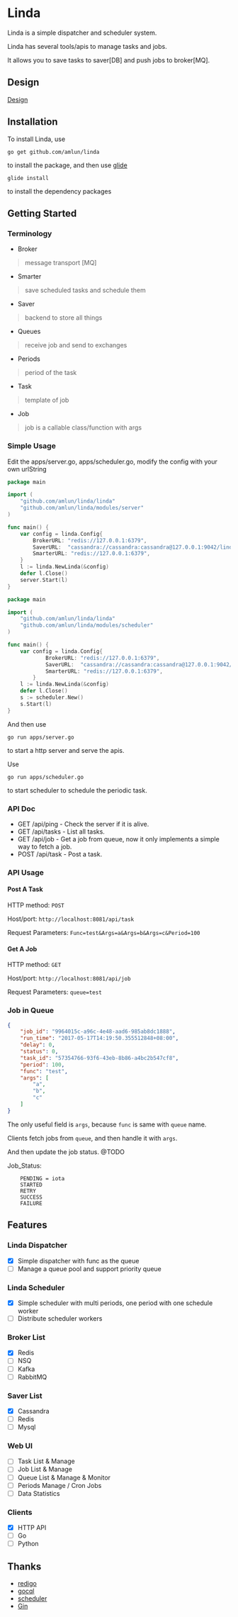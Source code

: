 # Linda

Linda is a simple dispatcher and scheduler system.

Linda has several tools/apis to manage tasks and jobs.

It allows you to save tasks to saver[DB] and push jobs to broker[MQ].

## Design

[Design](design)

## Installation

To install Linda, use 

`go get github.com/amlun/linda`

to install the package, and then use [glide](https://glide.sh/)

`glide install`

to install the dependency packages

## Getting Started

### Terminology

* Broker
> message transport [MQ]

* Smarter
> save scheduled tasks and schedule them

* Saver
> backend to store all things

* Queues
> receive job and send to exchanges

* Periods
> period of the task

* Task
> template of job

* Job
> job is a callable class/function with args 


### Simple Usage

Edit the apps/server.go, apps/scheduler.go, modify the config with your own urlString

```go
package main

import (
	"github.com/amlun/linda/linda"
	"github.com/amlun/linda/modules/server"
)

func main() {
	var config = linda.Config{
		BrokerURL: "redis://127.0.0.1:6379",
		SaverURL:  "cassandra://cassandra:cassandra@127.0.0.1:9042/linda",
		SmarterURL: "redis://127.0.0.1:6379",
	}
	l := linda.NewLinda(&config)
	defer l.Close()
	server.Start(l)
}
```

```go
package main

import (
	"github.com/amlun/linda/linda"
	"github.com/amlun/linda/modules/scheduler"
)

func main() {
	var config = linda.Config{
    		BrokerURL: "redis://127.0.0.1:6379",
    		SaverURL:  "cassandra://cassandra:cassandra@127.0.0.1:9042/linda",
    		SmarterURL: "redis://127.0.0.1:6379",
    	}
	l := linda.NewLinda(&config)
	defer l.Close()
	s := scheduler.New()
	s.Start(l)
}


```

And then use

`go run apps/server.go`

to start a http server and serve the apis.

Use

`go run apps/scheduler.go`

to start scheduler to schedule the periodic task.


### API Doc

 * GET /api/ping - Check the server if it is alive.
 * GET /api/tasks - List all tasks.
 * GET /api/job - Get a job from queue, now it only implements a simple way to fetch a job.
 * POST /api/task - Post a task.
 
### API Usage 

#### Post A Task
HTTP method: `POST`

Host/port: `http://localhost:8081/api/task`

Request Parameters: `Func=test&Args=a&Args=b&Args=c&Period=100`

#### Get A Job
HTTP method: `GET`

Host/port: `http://localhost:8081/api/job`

Request Parameters: `queue=test`

### Job in Queue

```json
{
    "job_id": "9964015c-a96c-4e48-aad6-985ab8dc1888",
    "run_time": "2017-05-17T14:19:50.355512848+08:00",
    "delay": 0,
    "status": 0,
    "task_id": "57354766-93f6-43eb-8b86-a4bc2b547cf8",
    "period": 100,
    "func": "test",
    "args": [
        "a",
        "b",
        "c"
    ]
}
```
The only useful field is `args`, because `func` is same with `queue` name.

Clients fetch jobs from `queue`, and then handle it with `args`.

And then update the job status. @TODO

Job_Status:

```
	PENDING = iota
	STARTED 
	RETRY   
	SUCCESS 
	FAILURE 
```

## Features

### Linda Dispatcher

 - [x] Simple dispatcher with func as the queue
 - [ ] Manage a queue pool and support priority queue
 
### Linda Scheduler

 - [x] Simple scheduler with multi periods, one period with one schedule worker
 - [ ] Distribute scheduler workers

### Broker List

 - [x] Redis
 - [ ] NSQ
 - [ ] Kafka
 - [ ] RabbitMQ

### Saver List

 - [x] Cassandra
 - [ ] Redis
 - [ ] Mysql
 
### Web UI

 - [ ] Task List & Manage
 - [ ] Job List & Manage
 - [ ] Queue List & Manage & Monitor
 - [ ] Periods Manage / Cron Jobs
 - [ ] Data Statistics
 
### Clients
 - [x] HTTP API
 - [ ] Go
 - [ ] Python
 
## Thanks

* [redigo](https://github.com/garyburd/redigo)
* [gocql](https://github.com/gocql/gocql)
* [scheduler](https://github.com/carlescere/scheduler)
* [Gin](https://github.com/gin-gonic/gin)